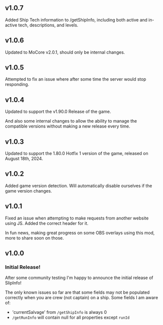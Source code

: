 ## v1.0.7

Added Ship Tech information to /getShipInfo, including both active and in-active tech, descriptions, and levels.

## v1.0.6

Updated to MoCore v2.0.1, should only be internal changes.

## v1.0.5

Attempted to fix an issue where after some time the server would stop responding.

## v1.0.4

Updated to support the v1.90.0 Release of the game.

And also some internal changes to allow the ability to manage the compatible versions without making a new release every time.

## v1.0.3

Updated to support the 1.80.0 Hotfix 1 version of the game, released on August 18th, 2024.

## v1.0.2

Added game version detection. Will automatically disable ourselves if the game version changes.

## v1.0.1

Fixed an issue when attempting to make requests from another website using JS. Added the correct header for it.

In fun news, making great progress on some OBS overlays using this mod, more to share soon on those.

## v1.0.0

### Initial Release!

After some community testing I'm happy to announce the initial release of SlipInfo!

The only known issues so far are that some fields may not be populated correctly when you are crew (not captain) on a ship. Some fields I am aware of:
- 'currentSalvage' from `/getShipInfo` is always 0
- `/getRunInfo` will contain null for all properties except `runId`